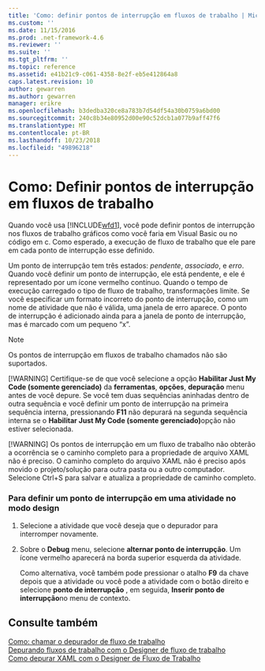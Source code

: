 ```yaml
---
title: 'Como: definir pontos de interrupção em fluxos de trabalho | Microsoft Docs'
ms.custom: ''
ms.date: 11/15/2016
ms.prod: .net-framework-4.6
ms.reviewer: ''
ms.suite: ''
ms.tgt_pltfrm: ''
ms.topic: reference
ms.assetid: e41b21c9-c061-4358-8e2f-eb5e412864a8
caps.latest.revision: 10
author: gewarren
ms.author: gewarren
manager: erikre
ms.openlocfilehash: b3dedba320ce8a783b7d54df54a30b0759a6bd00
ms.sourcegitcommit: 240c8b34e80952d00e90c52dcb1a077b9aff47f6
ms.translationtype: MT
ms.contentlocale: pt-BR
ms.lasthandoff: 10/23/2018
ms.locfileid: "49896218"
---
```

# <a name="how-to-set-breakpoints-in-workflows"></a>Como: Definir pontos de interrupção em fluxos de trabalho
Quando você usa [!INCLUDE[wfd1](../includes/wfd1-md.md)], você pode definir pontos de interrupção nos fluxos de trabalho gráficos como você faria em Visual Basic ou no código em c. Como esperado, a execução de fluxo de trabalho que ele pare em cada ponto de interrupção esse definido.  
  
 Um ponto de interrupção tem três estados: *pendente*, *associado*, e *erro*. Quando você definir um ponto de interrupção, ele está pendente, e ele é representado por um ícone vermelho contínuo. Quando o tempo de execução carregado o tipo de fluxo de trabalho, transformações limite. Se você especificar um formato incorreto do ponto de interrupção, como um nome de atividade que não é válida, uma janela de erro aparece. O ponto de interrupção é adicionado ainda para a janela de ponto de interrupção, mas é marcado com um pequeno “x”.  
  
> [!NOTE]
>  Os pontos de interrupção em fluxos de trabalho chamados não são suportados.  
> 
> [!WARNING]
>  Certifique-se de que você selecione a opção **Habilitar Just My Code (somente gerenciado)** da **ferramentas**, **opções**, **depuração** menu antes de você depure. Se você tem duas sequências aninhadas dentro de outra sequência e você definir um ponto de interrupção na primeira sequência interna, pressionando **F11** não depurará na segunda sequência interna se o <strong>Habilitar Just My Code (somente gerenciado)</strong>opção não estiver selecionada.  
> 
> [!WARNING]
>  Os pontos de interrupção em um fluxo de trabalho não obterão a ocorrência se o caminho completo para a propriedade de arquivo XAML não é preciso. O caminho completo do arquivo XAML não é preciso após movido o projeto/solução para outra pasta ou a outro computador. Selecione Ctrl+S para salvar e atualiza a propriedade de caminho completo.  
  
### <a name="to-set-a-breakpoint-on-an-activity-in-the-design-view"></a>Para definir um ponto de interrupção em uma atividade no modo design  
  
1.  Selecione a atividade que você deseja que o depurador para interromper novamente.  
  
2.  Sobre o **Debug** menu, selecione **alternar ponto de interrupção**. Um ícone vermelho aparecerá na borda superior esquerda da atividade.  
  
     Como alternativa, você também pode pressionar o atalho **F9** da chave depois que a atividade ou você pode a atividade com o botão direito e selecione **ponto de interrupção** , em seguida, **Inserir ponto de interrupção**no menu de contexto.  
  
## <a name="see-also"></a>Consulte também  
 [Como: chamar o depurador de fluxo de trabalho](../workflow-designer/how-to-invoke-the-workflow-debugger.md)   
 [Depurando fluxos de trabalho com o Designer de fluxo de trabalho](../workflow-designer/debugging-workflows-with-the-workflow-designer.md)   
 [Como depurar XAML com o Designer de Fluxo de Trabalho](../workflow-designer/how-to-debug-xaml-with-the-workflow-designer.md)